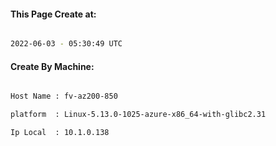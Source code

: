 
   
#### This Page Create at:

```bash

2022-06-03 - 05:30:49 UTC

```

#### Create By Machine:

```bash

Host Name : fv-az200-850

platform  : Linux-5.13.0-1025-azure-x86_64-with-glibc2.31

Ip Local  : 10.1.0.138

```

